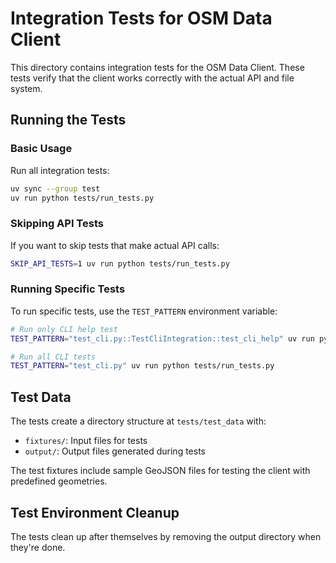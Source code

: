 # Integration Tests for OSM Data Client

This directory contains integration tests for the OSM Data Client.
These tests verify that the client works correctly with the actual
API and file system.

## Running the Tests

### Basic Usage

Run all integration tests:

```bash
uv sync --group test
uv run python tests/run_tests.py
```

### Skipping API Tests

If you want to skip tests that make actual API calls:

```bash
SKIP_API_TESTS=1 uv run python tests/run_tests.py
```

### Running Specific Tests

To run specific tests, use the `TEST_PATTERN` environment variable:

```bash
# Run only CLI help test
TEST_PATTERN="test_cli.py::TestCliIntegration::test_cli_help" uv run python tests/run_tests.py

# Run all CLI tests
TEST_PATTERN="test_cli.py" uv run python tests/run_tests.py
```

## Test Data

The tests create a directory structure at `tests/test_data` with:

- `fixtures/`: Input files for tests
- `output/`: Output files generated during tests

The test fixtures include sample GeoJSON files for testing the
client with predefined geometries.

## Test Environment Cleanup

The tests clean up after themselves by removing the output
directory when they're done.
